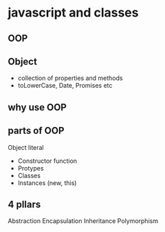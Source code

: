 # javascript and classes

## OOP

## Object 
- collection of properties and methods
- toLowerCase, Date, Promises etc

## why use OOP

## parts of OOP 
Object literal 

- Constructor function
- Protypes
- Classes
- Instances (new, this)


## 4 pllars
Abstraction
Encapsulation
Inheritance
Polymorphism